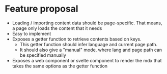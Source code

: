 # Feature proposal

- Loading / importing content data should be page-specific. That means, a page only loads the content that it needs
- Easy to implement
- Exposes a getter function to retrieve contents based on keys.
  - This getter function should infer language and current page path.
  - It should also give a "manual" mode, where lang and page path can be specified manually
- Exposes a web component or svelte component to render the mdx that takes the same options as the getter function
